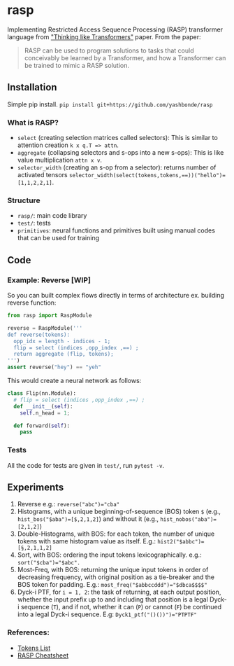 # rasp

Implementing Restricted Access Sequence Processing (RASP) transformer language from ["Thinking like Transformers"](https://arxiv.org/pdf/2106.06981.pdf) paper. From the paper:

> RASP can be used to program solutions to tasks that could conceivably be learned by a Transformer, and how a Transformer can be trained to mimic a RASP solution.

## Installation

Simple pip install. `pip install git+https://github.com/yashbonde/rasp`

### What is RASP?

- `select` (creating selection matrices called selectors): This is similar to attention creation `k x q.T => attn`.
- `aggregate`  (collapsing selectors and s-ops into a new s-ops): This is like value multiplication `attn x v`.
- `selector_width` (creating an s-op from a selector): returns number of activated tensors `selector_width(select(tokens,tokens,==))("hello")=[1,1,2,2,1]`.

### Structure

- `rasp/`: main code library
- `test/`: tests
- `primitives`: neural functions and primitives built using manual codes that can be used for training

## Code

### Example: Reverse [WIP]

So you can built complex flows directly in terms of architecture ex. building reverse function:
```python
from rasp import RaspModule

reverse = RaspModule('''
def reverse(tokens):
  opp_idx = length - indices - 1;
  flip = select (indices ,opp_index ,==) ;
  return aggregate (flip, tokens);
''')
assert reverse("hey") == "yeh"
```

This would create a neural network as follows:
```python
class Flip(nn.Module):
  # flip = select (indices ,opp_index ,==) ;
  def __init__(self):
    self.n_head = 1;

  def forward(self):
    pass
```

### Tests

All the code for tests are given in `test/`, run `pytest -v`.
## Experiments

1. Reverse e.g.: `reverse("abc")="cba"`
2. Histograms, with a unique beginning-of-sequence (BOS) token `$` (e.g., `hist_bos("$aba")=[$,2,1,2]`) and without it (e.g., `hist_nobos("aba")=[2,1,2]`)
3. Double-Histograms, with BOS: for each token, the number of unique tokens with same histogram value as itself. E.g.: `hist2("$abbc")=[§,2,1,1,2]`
4. Sort, with BOS: ordering the input tokens lexicographically. e.g.: `sort("$cba")="$abc".`
5. Most-Freq, with BOS: returning the unique input tokens in order of decreasing frequency, with original position as a tie-breaker and the BOS token for padding. E.g.: `most_freq("$abbccddd")="$dbca$$$$"`
6. Dyck-i PTF, for `i = 1, 2`: the task of returning, at each output position, whether the input prefix up to and including that position is a legal Dyck-i sequence (`T`), and if not, whether it can (`P`) or cannot (`F`) be continued into a legal Dyck-i sequence. E.g: `Dyck1_ptf("()())")="PTPTF"`

### References:

- [Tokens List](https://github.com/tech-srl/RASP/blob/main/RASP_support/zzantlr/RASP.tokens)
- [RASP Cheatsheet](https://github.com/tech-srl/RASP/blob/main/cheat_sheet.pdf)
